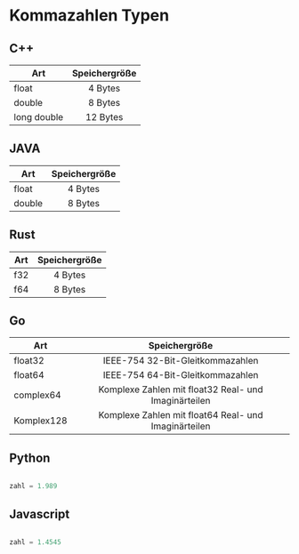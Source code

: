 # Kommazahlen Typen


## C++ 

| Art       | Speichergröße          | 
| ------------- |:-------------:|
|float|	4 Bytes|
|double|	8 Bytes|
|long double|12 Bytes|	


## JAVA
| Art       | Speichergröße          | 
| ------------- |:-------------:|
|float|	4 Bytes|
|double|	8 Bytes|



## Rust
| Art       | Speichergröße          | 
| ------------- |:-------------:|
|f32|	4 Bytes|
|f64|	8 Bytes|

## Go
| Art       | Speichergröße          | 
| ------------- |:-------------:|
|float32|IEEE-754 32-Bit-Gleitkommazahlen|
|float64|IEEE-754 64-Bit-Gleitkommazahlen|
|complex64|Komplexe Zahlen mit float32 Real- und Imaginärteilen|
|Komplex128|Komplexe Zahlen mit float64 Real- und Imaginärteilen|

## Python 

```python

zahl = 1.989

```

## Javascript

```javascript

zahl = 1.4545

```